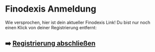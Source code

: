 # Finodexis Anmeldung

Wie versprochen, hier ist dein aktueller  Finodexis  Link!
Du bist nur noch einen Klick von deiner Registrierung entfernt:

## ➡️ [Registrierung abschließen](https://tinyurl.com/bdhfp6mj)